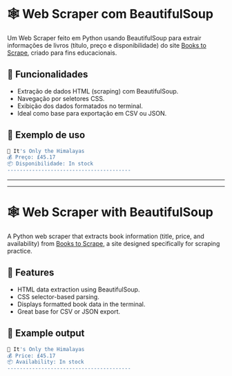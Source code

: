 # 🕸️ Web Scraper com BeautifulSoup

Um Web Scraper feito em Python usando BeautifulSoup para extrair informações de livros (título, preço e disponibilidade) do site [Books to Scrape](https://books.toscrape.com), criado para fins educacionais.

## 🚀 Funcionalidades

- Extração de dados HTML (scraping) com BeautifulSoup.
- Navegação por seletores CSS.
- Exibição dos dados formatados no terminal.
- Ideal como base para exportação em CSV ou JSON.

## 🧪 Exemplo de uso

```bash
📘 It's Only the Himalayas
💰 Preço: £45.17
📦 Disponibilidade: In stock
----------------------------------------
``` 
----------------------------------------

---

# 🕸️ Web Scraper with BeautifulSoup

A Python web scraper that extracts book information (title, price, and availability) from [Books to Scrape](https://books.toscrape.com), a site designed specifically for scraping practice.

## 🚀 Features

- HTML data extraction using BeautifulSoup.
- CSS selector-based parsing.
- Displays formatted book data in the terminal.
- Great base for CSV or JSON export.

## 🧪 Example output

```bash
📘 It's Only the Himalayas
💰 Price: £45.17
📦 Availability: In stock
----------------------------------------
